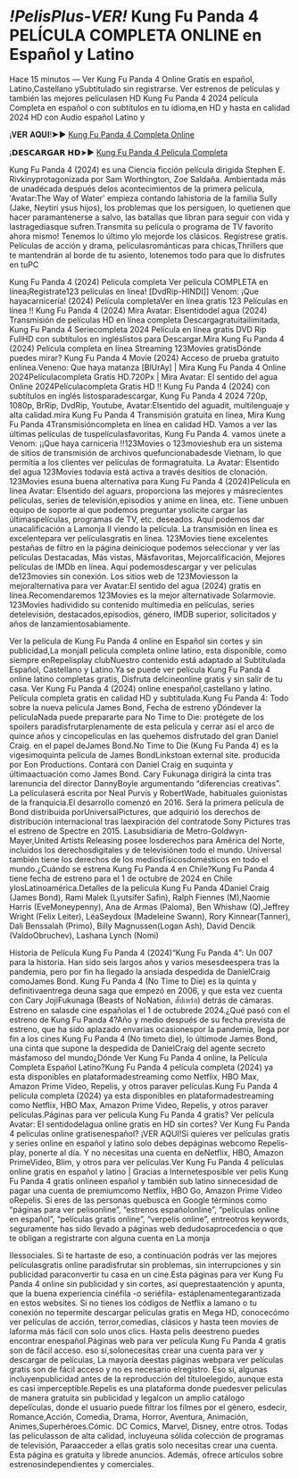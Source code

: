 # *!PelisPlus-VER!* Kung Fu Panda 4 PELÍCULA COMPLETA ONLINE en Español y Latino

Hace 15 minutos — Ver Kung Fu Panda 4 Online Gratis en español, Latino,Castellano ySubtitulado sin registrarse. Ver estrenos de películas y también las mejores películasen HD Kung Fu Panda 4 2024 película Completa en español o con subtítulos en tu idioma,en HD y hasta en calidad 2024 HD con Audio español Latino y

¡𝐕𝐄𝐑 𝐀𝐐𝐔𝐈!➤► [Kung Fu Panda 4 Completa Online](https://ivooxnews.today/pelicula-online/)

¡𝗗𝗘𝗦𝗖𝗔𝗥𝗚𝗔𝗥 𝗛𝗗➤► [Kung Fu Panda 4 Pelicula Completa](https://ivooxnews.today/pelicula-online/)

Kung Fu Panda 4 (2024) es una Ciencia ficción película dirigida Stephen E. Rivkinyprotagonizada por Sam Worthington, Zoe Saldaña. Ambientada más de unadécada después delos acontecimientos de la primera película, 'Avatar:The Way of Water' empieza contando lahistoria de la familia Sully (Jake, Neytiri ysus hijos), los problemas que los persiguen, lo quetienen que hacer paramantenerse a salvo, las batallas que libran para seguir con vida y lastragediasque sufren.Transmita su película o programa de TV favorito ahora mismo! Tenemos lo último ylo mejorde los clásicos. Regístrese gratis. Películas de acción y drama, películasrománticas para chicas,Thrillers que te mantendrán al borde de tu asiento, lotenemos todo para que lo disfrutes en tuPC


Kung Fu Panda 4 (2024) Película completa Ver película COMPLETA en línea¡Regístrate123 películas en línea! [DvdRip-HINDI]] Venom: ¡Que hayacarnicería! (2024) Película completaVer en línea gratis 123 Películas en línea !! Kung Fu Panda 4 (2024) Mira Avatar: Elsentidodel agua (2024) Transmisión de películas HD en línea completa Descargagratuitailimitada, Kung Fu Panda 4 Seriecompleta 2024 Película en línea gratis DVD Rip FullHD con subtítulos en ingléslistos para Descargar.Mira Kung Fu Panda 4 (2024) Película completa en línea Streaming 123Movies gratisDónde puedes mirar? Kung Fu Panda 4 Movie (2024) Acceso de prueba gratuito enlínea.Veneno: Que haya matanza [BlUrAy] | Mira Kung Fu Panda 4 Online 2024Películacompleta Gratis HD.720Px | Mira Avatar: El sentido del agua Online 2024Películacompleta Gratis HD !! Kung Fu Panda 4 (2024) con subtítulos en inglés listosparadescargar, Kung Fu Panda 4 2024 720p, 1080p, BrRip, DvdRip, Youtube, Avatar:Elsentido del aguadit, multilenguaje y alta calidad.mira Kung Fu Panda 4 Transmisión gratuita en línea, Mira Kung Fu Panda 4Transmisióncompleta en línea en calidad HD. Vamos a ver las últimas películas de tuspelículasfavoritas, Kung Fu Panda 4. vamos únete a Venom: ¡¡Que haya carnicería !!123Movies o 123movieshub era un sistema de sitios de transmisión de archivos quefuncionabadesde Vietnam, lo que permitía a los clientes ver películas de formagratuita. La Avatar: Elsentido del agua 123Movies todavía está activa a través desitios de clonación. 123Movies esuna buena alternativa para Kung Fu Panda 4 (2024)Película en línea Avatar: Elsentido del aguars, proporciona las mejores y másrecientes películas, series de televisión,episodios y anime en línea, etc. Tiene unbuen equipo de soporte al que podemos preguntar ysolicite cargar las últimaspelículas, programas de TV, etc. deseados. Aquí podemos dar unacalificación a Lamonja II viendo la película. La transmisión en línea es excelentepara ver películasgratis en línea. 123Movies tiene excelentes pestañas de filtro en la página deinicioque podemos seleccionar y ver las películas Destacadas, Más vistas, Másfavoritas, Mejorcalificación, Mejores películas de IMDb en línea. Aquí podemosdescargar y ver películas de123movies sin conexión. Los sitios web de 123Moviesson la mejoralternativa para ver Avatar:El sentido del agua (2024) gratis en línea.Recomendaremos 123Movies es la mejor alternativade Solarmovie. 123Movies hadividido su contenido multimedia en películas, series detelevisión, destacados,episodios, género, IMDB superior, solicitados y años de lanzamientosabiamente.


Ver la película de Kung Fu Panda 4 online en Español sin cortes y sin publicidad,La monjaII pelicula completa online latino, esta disponible, como siempre enRepelisplay clubNuestro contenido está adaptado al Subtitulada Español, Castellano y Latino.Ya se puede ver película Kung Fu Panda 4 online latino completas gratis, Disfruta delcineonline gratis y sin salir de tu casa. Ver Kung Fu Panda 4 (2024) online enespañol,castellano y latino. Película completa gratis en calidad HD y subtitulada.Kung Fu Panda 4: Todo sobre la nueva película James Bond, Fecha de estreno yDóndever la películaNada puede prepararte para No Time to Die: protégete de los spoilers paradisfrutarplenamente de esta película y cerrar así el arco de quince años y cincopelículas en las quehemos disfrutado del gran Daniel Craig. en el papel deJames Bond.No Time to Die (Kung Fu Panda 4) es la vigesimoquinta película de James BondLinkstoan external site. producida por Eon Productions. Contará con Daniel Craig en suquinta y últimaactuación como James Bond. Cary Fukunaga dirigirá la cinta tras larenuncia del director DannyBoyle argumentando “diferencias creativas”. La películaserá escrita por Neal Purvis y RobertWade, habituales guionistas de la franquicia.El desarrollo comenzó en 2016. Será la primera película de Bond distribuida porUniversalPictures, que adquirió los derechos de distribución internacional tras laexpiración del contratode Sony Pictures tras el estreno de Spectre en 2015. Lasubsidiaria de Metro-Goldwyn-Mayer,United Artists Releasing posee losderechos para América del Norte, incluidos los derechosdigitales y de televisiónen todo el mundo. Universal también tiene los derechos de los mediosfísicosdomésticos en todo el mundo.¿Cuándo se estrena Kung Fu Panda 4 en Chile?Kung Fu Panda 4 tiene fecha de estreno para el 1 de octubre de 2024 en Chile ylosLatinoamérica.Detalles de la pelicula Kung Fu Panda 4Daniel Craig (James Bond), Rami Malek (Lyutsifer Safin), Ralph Fiennes (M),Naomie Harris (EveMoneypenny), Ana de Armas (Paloma), Ben Whishaw (Q),Jeffrey Wright (Felix Leiter), LéaSeydoux (Madeleine Swann), Rory Kinnear(Tanner), Dali Benssalah (Primo), Billy Magnussen(Logan Ash), David Dencik (ValdoObruchev), Lashana Lynch (Nomi)


Historia de Película Kung Fu Panda 4 (2024)“Kung Fu Panda 4”: Un 007 para la historia. Han sido seis largos años y varios mesesdeespera tras la pandemia, pero por fin ha llegado la ansiada despedida de DanielCraig comoJames Bond. Kung Fu Panda 4 (No Time to Die) es la quinta y definitivaentrega deuna saga que empezó en 2006, y que esta vez cuenta con Cary JojiFukunaga (Beasts of NoNation, สัปเหร่อ) detrás de cámaras. Estreno en salasde cine españolas el 1 de octubrede 2024.¿Qué pasó con el estreno de Kung Fu Panda 4?Año y medio después de su fecha prevista de estreno, que ha sido aplazado envarias ocasionespor la pandemia, llega por fin a los cines Kung Fu Panda 4 (No timeto die), lo últimode James Bond, una cinta que supone la despedida de DanielCraig del agente secreto másfamoso del mundo¿Dónde Ver Kung Fu Panda 4 online, la Película Completa Español Latino?Kung Fu Panda 4 película completa (2024) ya esta disponibles en plataformadestreaming como Netflix, HBO Max, Amazon Prime Video, Repelis, y otros paraver películas.Kung Fu Panda 4 película completa (2024) ya esta disponibles en plataformadestreaming como Netflix, HBO Max, Amazon Prime Video, Repelis, y otros paraver películas.Páginas para ver pelicula Kung Fu Panda 4 gratis? Ver película Avatar: El sentidodelagua online gratis en HD sin cortes? Ver Kung Fu Panda 4 películas online gratisenespañol? ¡VER AQUI!Si quieres ver películas gratis y series online en español y latino solo debes depáginas webcomo Repelis-play, ponerte al día. Y no necesitas una cuenta en deNetflix, HBO, Amazon PrimeVideo, Blim, y otros para ver películas.Ver Kung Fu Panda 4 películas online gratis en español y latino | Gracias a Internetesposible ver pelis Kung Fu Panda 4 gratis onlineen español y también sub latino sinnecesidad de pagar una cuenta de premiumcomo Netflix, HBO Go, Amazon Prime Video oRepelis. Si eres de las personas quebusca en Google términos como “páginas para ver pelisonline”, “estrenos españolonline”, “películas online en español”, “películas gratis online”, “verpelis online”, entreotros keywords, seguramente has sido llevado a páginas web dedudosaprocedencia o que te obligan a registrarte con alguna cuenta en La monja


IIessociales. Si te hartaste de eso, a continuación podrás ver las mejores películasgratis online paradisfrutar sin problemas, sin interrupciones y sin publicidad paraconvertir tu casa en un cine.Esta páginas para ver Kung Fu Panda 4 online sin publicidad y sin cortes, así queprestaatención y apunta, que la buena experiencia cinéfila -o seriéfila- estáplenamentegarantizada en estos websites. Si no tienes los códigos de Netflix a lamano o tu conexión no tepermite descargar películas gratis en Mega HD, conocecómo ver películas de acción, terror,comedias, clásicos y hasta teen movies de laforma más fácil con solo unos clics. Hasta pelis deestreno puedes encontrar enespañol.Páginas web para ver película Kung Fu Panda 4 gratis son de fácil acceso. eso sí,solonecesitas crear una cuenta para ver y descargar de películas, La mayoría deestas páginas webpara ver películas gratis son de fácil acceso y no es necesario elregistro. Eso sí, algunas incluyenpublicidad antes de la reproducción del títuloelegido, aunque esta es casi imperceptible.Repelis es una plataforma donde puedesver películas de manera gratuita sin publicidad y legalcon un amplio catálogo depelículas, donde el usuario puede filtrar los filmes por el género, esdecir, Romance,Acción, Comedia, Drama, Horror, Aventura, Animación, Animes,Superhéroes.Cómic. DC Comics, Marvel, Disney, entre otros. Todas las películasson de alta calidad, incluyeuna sólida colección de programas de televisión, Paraacceder a ellas gratis solo necesitas crear una cuenta. Esta página es gratuita y librede anuncios. Además, ofrece artículos sobre estrenosindependientes y comerciales.
